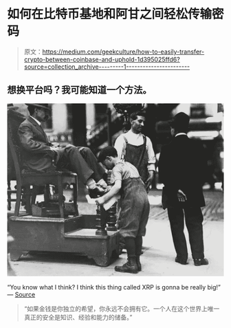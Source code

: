# 如何在比特币基地和阿甘之间轻松传输密码

> 原文：<https://medium.com/geekculture/how-to-easily-transfer-crypto-between-coinbase-and-uphold-1d395025ffd6?source=collection_archive---------1----------------------->

## 想换平台吗？我可能知道一个方法。

![](img/60b6c7725e10e6fead57d5293ddcdcb8.png)

“You know what I think? I think this thing called XRP is gonna be really big!” — [Source](https://www.mutualart.com/Artist/Lewis-Hine/48DE44BC5033C8AA)

> “如果金钱是你独立的希望，你永远不会拥有它。一个人在这个世界上唯一真正的安全是知识、经验和能力的储备。”